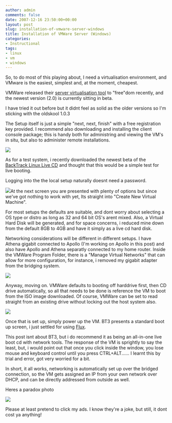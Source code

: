 ```yaml
---
author: admin
comments: false
date: 2007-12-16 23:50:00+00:00
layout: post
slug: installation-of-vmware-server-windows
title: Installation of VMWare Server (Windows)
categories:
- Instructional
tags:
- linux
- vm
- windows
---
```


So, to do most of this playing about, I need a virtualisation environment, and VMware is the easiest, simplest and, at the moment, cheapest.

VMWare released their [server virtualisation tool](http://www.vmware.com/products/server/) to "free"dom recently, and the newest version (2.0) is currently sitting in beta.

I have tried it out before but it didnt feel as solid as the older versions so I'm sticking with the oldskool 1.0.3

The Setup itself is just a simple "next, next, finish" with a free registration key provided. I recommend also downloading and installing the client console package; this is handy both for administring and viewing the VM's in situ, but also to administer remote installations.

[![](http://bp2.blogger.com/_ZZeoHBuNcEU/R2W73YD-kMI/AAAAAAAAA4U/HBKJT0ouyFw/s320/Untitled-1.jpg)](http://bp2.blogger.com/_ZZeoHBuNcEU/R2W73YD-kMI/AAAAAAAAA4U/HBKJT0ouyFw/s1600-h/Untitled-1.jpg)

As for a test system, i recently downloaded the newest beta of the [BackTrack Linux Live CD](http://forums.remote-exploit.org/showthread.php?p=56678) and thought that this would be a simple test for live booting.

Logging into the the local setup naturally doesnt need a password.

[![](http://bp1.blogger.com/_ZZeoHBuNcEU/R2W8kID-kNI/AAAAAAAAA4c/92K6CvP5fYw/s200/Untitled-2.jpg)](http://bp1.blogger.com/_ZZeoHBuNcEU/R2W8kID-kNI/AAAAAAAAA4c/92K6CvP5fYw/s1600-h/Untitled-2.jpg)At the next screen you are presented with plenty of options but since we've got nothing to work with yet, Its straight into "Create New Virtual Machine".

For most setups the defaults are suitable, and dont worry about selecting a OS type or distro as long as 32 and 64 bit OS's arent mixed.  Also, a Virtual Hard Disk will be generated, and for space concerns, i reduced mine down from the default 8GB to 4GB and have it simply as a live cd hard disk.

Networking considerations will be different in different setups. I have Athena gigabit connected to Apollo (I'm working on Apollo in this post) and also have Apollo and Athena separatly connected to my home router. Inside the VMWare Program Folder, there is a "Manage Virtual Networks" that can allow for more configuration, for instance, i removed my gigabit adapter from the bridging system.

[![](http://bp3.blogger.com/_ZZeoHBuNcEU/R2W-JoD-kOI/AAAAAAAAA4k/6KvPl9imvOM/s200/Untitled-3.jpg)](http://bp3.blogger.com/_ZZeoHBuNcEU/R2W-JoD-kOI/AAAAAAAAA4k/6KvPl9imvOM/s1600-h/Untitled-3.jpg)

Anyway, moving on. VMWare defaults to booting off harddrive first, then CD drive automatically, so all that needs to be done is reference the VM to boot from the ISO image downloaded. Of course, VMWare can be set to read straight from an existing drive without locking out the host system also.

[![](http://bp2.blogger.com/_ZZeoHBuNcEU/R2W-_YD-kPI/AAAAAAAAA4s/WbfmJCXDruo/s200/Untitled-4.jpg)](http://bp2.blogger.com/_ZZeoHBuNcEU/R2W-_YD-kPI/AAAAAAAAA4s/WbfmJCXDruo/s1600-h/Untitled-4.jpg)

Once that is set up, simply power up the VM. BT3 presents a standard boot up screen, i just settled for using [Flux](http://fluxbox.sourceforge.net/).

This post isnt about BT3, but i do recommend it as being an all-in-one live boot cd with network tools. The response of the VM is sprightly to say the least, but, i would point out that once you click inside the window, you lose mouse and keyboard control until you press CTRL+ALT...... I learnt this by trial and error, got very worried for a bit.

In short, it all works, networking is automatically set up over the bridged connection, so the VM gets assigned an IP from your own network over DHCP, and can be directly addressed from outside as well.

Heres a paradox photo

[![](http://bp3.blogger.com/_ZZeoHBuNcEU/R2XAVoD-kQI/AAAAAAAAA40/N34qTQQkXfY/s200/Untitled-5.jpg)](http://bp3.blogger.com/_ZZeoHBuNcEU/R2XAVoD-kQI/AAAAAAAAA40/N34qTQQkXfY/s1600-h/Untitled-5.jpg)

Please at least pretend to click my ads. I know they're a joke, but still, it dont cost ya anything!

